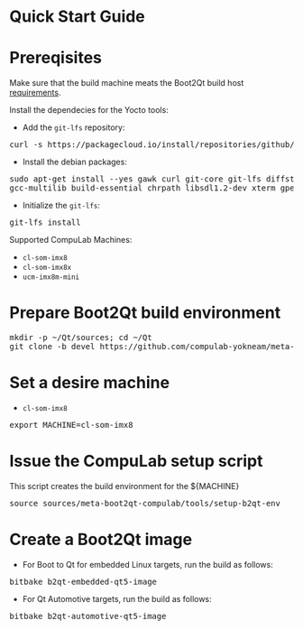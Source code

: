 # Quick Start Guide

# Prereqisites
Make sure that the build machine meats the Boot2Qt build host [requirements](https://doc.qt.io/QtForDeviceCreation/qtee-custom-embedded-linux-image.html#requirements).

Install the dependecies for the Yocto tools:
* Add the `git-lfs` repository:
<pre>
curl -s https://packagecloud.io/install/repositories/github/git-lfs/script.deb.sh | sudo bash
</pre>

* Install the debian packages:
<pre>
sudo apt-get install --yes gawk curl git-core git-lfs diffstat unzip p7zip-full texinfo \
gcc-multilib build-essential chrpath libsdl1.2-dev xterm gperf bison g++-multilib 
</pre>

* Initialize the `git-lfs`:
<pre>
git-lfs install
</pre>


Supported CompuLab Machines:
* `cl-som-imx8`
* `cl-som-imx8x`
* `ucm-imx8m-mini`

# Prepare Boot2Qt build environment
<pre>
mkdir -p ~/Qt/sources; cd ~/Qt
git clone -b devel https://github.com/compulab-yokneam/meta-boot2qt-compulab.git sources/meta-boot2qt-compulab
</pre>

# Set a desire machine
* `cl-som-imx8`
<pre>
export MACHINE=cl-som-imx8
</pre>

# Issue the CompuLab setup script
This script creates the build environment for the ${MACHINE}
<pre>
source sources/meta-boot2qt-compulab/tools/setup-b2qt-env
</pre>

# Create a Boot2Qt image
* For Boot to Qt for embedded Linux targets, run the build as follows:
<pre>
bitbake b2qt-embedded-qt5-image
</pre>

* For Qt Automotive targets, run the build as follows:
<pre>
bitbake b2qt-automotive-qt5-image
</pre>
